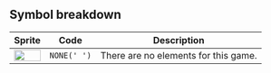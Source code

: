 <meta charset="UTF-8">

## Symbol breakdown
| Sprite | Code | Description |
| -------- | -------- | -------- |
|<img src="/codenjoy-contest/resources/kata/sprite/none.png" style="height:100%;" /> | `NONE(' ')` | There are no elements for this game. | 
